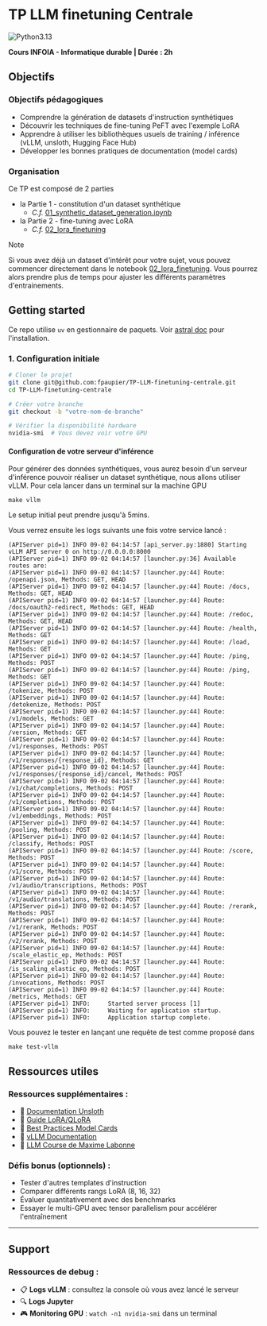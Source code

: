 # TP LLM finetuning Centrale

![Python3.13](https://img.shields.io/badge/python-3.13-blue)

**Cours INFOIA - Informatique durable | Durée : 2h**

## Objectifs

### Objectifs pédagogiques

- Comprendre la génération de datasets d'instruction synthétiques
- Découvrir les techniques de fine-tuning PeFT avec l'exemple LoRA
- Apprendre à utiliser les bibliothèques usuels de training / inférence (vLLM, unsloth, Hugging Face Hub)
- Développer les bonnes pratiques de documentation (model cards)

### Organisation

Ce TP est composé de 2 parties

- la Partie 1 - constitution d'un dataset synthétique
    - _C.f._ [01_synthetic_dataset_generation.ipynb](notebooks/01_synthetic_dataset_generation.ipynb)
- la Partie 2 - fine-tuning avec LoRA
    - _C.f._ [02_lora_finetuning](notebooks/02_lora_finetuning.ipynb)

> [!NOTE]  
> Si vous avez déjà un dataset d'intérêt pour votre sujet, vous pouvez commencer directement dans le
> notebook [02_lora_finetuning](notebooks/02_lora_finetuning.ipynb).
> Vous pourrez alors prendre plus de temps pour ajuster les différents paramètres d'entrainements.

## Getting started

Ce repo utilise `uv` en gestionnaire de paquets.
Voir [astral doc](https://docs.astral.sh/uv/getting-started/installation/) pour l'installation.

### 1. Configuration initiale

```bash
# Cloner le projet
git clone git@github.com:fpaupier/TP-LLM-finetuning-centrale.git
cd TP-LLM-finetuning-centrale

# Créer votre branche
git checkout -b "votre-nom-de-branche"

# Vérifier la disponibilité hardware
nvidia-smi  # Vous devez voir votre GPU 
```

#### Configuration de votre serveur d'inférence

Pour générer des données synthétiques, vous aurez besoin d'un serveur d'inférence pouvoir réaliser un dataset synthétique, nous allons utiliser vLLM. Pour cela lancer dans un terminal sur la machine GPU 
```shell
make vllm
```
Le setup initial peut prendre jusqu'à 5mins.

Vous verrez ensuite les logs suivants une fois votre service lancé :

```log
(APIServer pid=1) INFO 09-02 04:14:57 [api_server.py:1880] Starting vLLM API server 0 on http://0.0.0.0:8000
(APIServer pid=1) INFO 09-02 04:14:57 [launcher.py:36] Available routes are:
(APIServer pid=1) INFO 09-02 04:14:57 [launcher.py:44] Route: /openapi.json, Methods: GET, HEAD
(APIServer pid=1) INFO 09-02 04:14:57 [launcher.py:44] Route: /docs, Methods: GET, HEAD
(APIServer pid=1) INFO 09-02 04:14:57 [launcher.py:44] Route: /docs/oauth2-redirect, Methods: GET, HEAD
(APIServer pid=1) INFO 09-02 04:14:57 [launcher.py:44] Route: /redoc, Methods: GET, HEAD
(APIServer pid=1) INFO 09-02 04:14:57 [launcher.py:44] Route: /health, Methods: GET
(APIServer pid=1) INFO 09-02 04:14:57 [launcher.py:44] Route: /load, Methods: GET
(APIServer pid=1) INFO 09-02 04:14:57 [launcher.py:44] Route: /ping, Methods: POST
(APIServer pid=1) INFO 09-02 04:14:57 [launcher.py:44] Route: /ping, Methods: GET
(APIServer pid=1) INFO 09-02 04:14:57 [launcher.py:44] Route: /tokenize, Methods: POST
(APIServer pid=1) INFO 09-02 04:14:57 [launcher.py:44] Route: /detokenize, Methods: POST
(APIServer pid=1) INFO 09-02 04:14:57 [launcher.py:44] Route: /v1/models, Methods: GET
(APIServer pid=1) INFO 09-02 04:14:57 [launcher.py:44] Route: /version, Methods: GET
(APIServer pid=1) INFO 09-02 04:14:57 [launcher.py:44] Route: /v1/responses, Methods: POST
(APIServer pid=1) INFO 09-02 04:14:57 [launcher.py:44] Route: /v1/responses/{response_id}, Methods: GET
(APIServer pid=1) INFO 09-02 04:14:57 [launcher.py:44] Route: /v1/responses/{response_id}/cancel, Methods: POST
(APIServer pid=1) INFO 09-02 04:14:57 [launcher.py:44] Route: /v1/chat/completions, Methods: POST
(APIServer pid=1) INFO 09-02 04:14:57 [launcher.py:44] Route: /v1/completions, Methods: POST
(APIServer pid=1) INFO 09-02 04:14:57 [launcher.py:44] Route: /v1/embeddings, Methods: POST
(APIServer pid=1) INFO 09-02 04:14:57 [launcher.py:44] Route: /pooling, Methods: POST
(APIServer pid=1) INFO 09-02 04:14:57 [launcher.py:44] Route: /classify, Methods: POST
(APIServer pid=1) INFO 09-02 04:14:57 [launcher.py:44] Route: /score, Methods: POST
(APIServer pid=1) INFO 09-02 04:14:57 [launcher.py:44] Route: /v1/score, Methods: POST
(APIServer pid=1) INFO 09-02 04:14:57 [launcher.py:44] Route: /v1/audio/transcriptions, Methods: POST
(APIServer pid=1) INFO 09-02 04:14:57 [launcher.py:44] Route: /v1/audio/translations, Methods: POST
(APIServer pid=1) INFO 09-02 04:14:57 [launcher.py:44] Route: /rerank, Methods: POST
(APIServer pid=1) INFO 09-02 04:14:57 [launcher.py:44] Route: /v1/rerank, Methods: POST
(APIServer pid=1) INFO 09-02 04:14:57 [launcher.py:44] Route: /v2/rerank, Methods: POST
(APIServer pid=1) INFO 09-02 04:14:57 [launcher.py:44] Route: /scale_elastic_ep, Methods: POST
(APIServer pid=1) INFO 09-02 04:14:57 [launcher.py:44] Route: /is_scaling_elastic_ep, Methods: POST
(APIServer pid=1) INFO 09-02 04:14:57 [launcher.py:44] Route: /invocations, Methods: POST
(APIServer pid=1) INFO 09-02 04:14:57 [launcher.py:44] Route: /metrics, Methods: GET
(APIServer pid=1) INFO:     Started server process [1]
(APIServer pid=1) INFO:     Waiting for application startup.
(APIServer pid=1) INFO:     Application startup complete.
```

Vous pouvez le tester en lançant une requête de test comme proposé dans 
```shell
make test-vllm
```

## Ressources utiles

### Ressources supplémentaires :

- 📖 [Documentation Unsloth](https://github.com/unslothai/unsloth)
- 📖 [Guide LoRA/QLoRA](https://huggingface.co/blog/peft)
- 📖 [Best Practices Model Cards](https://huggingface.co/docs/hub/model-cards)
- 📖 [vLLM Documentation](https://docs.vllm.ai/en/stable/)
- 📖 [LLM Course de Maxime Labonne](https://github.com/mlabonne/llm-course)

### Défis bonus (optionnels) :

- Tester d'autres templates d'instruction
- Comparer différents rangs LoRA (8, 16, 32)
- Évaluer quantitativement avec des benchmarks
- Essayer le multi-GPU avec tensor parallelism pour accélérer l'entraînement

---

## Support

### Ressources de debug :

- 📋 **Logs vLLM** : consultez la console où vous avez lancé le serveur
- 🔍 **Logs Jupyter**
- 🎮 **Monitoring GPU** : `watch -n1 nvidia-smi` dans un terminal
